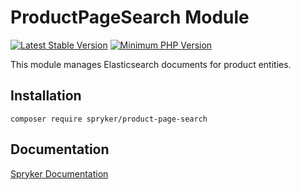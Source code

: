 # ProductPageSearch Module
[![Latest Stable Version](https://poser.pugx.org/spryker/product-page-search/v/stable.svg)](https://packagist.org/packages/spryker/product-page-search)
[![Minimum PHP Version](https://img.shields.io/badge/php-%3E%3D%208.0-8892BF.svg)](https://php.net/)

This module manages Elasticsearch documents for product entities.

## Installation

```
composer require spryker/product-page-search
```

## Documentation

[Spryker Documentation](https://spryker.github.io)
